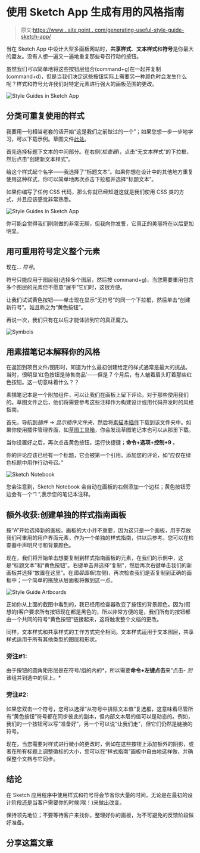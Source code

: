 # 使用 Sketch App 生成有用的风格指南

> 原文:[https://www . site point . com/generating-useful-style-guide-sketch-app/](https://www.sitepoint.com/generating-useful-style-guide-sketch-app/)

当在 Sketch App 中设计大型多画板网站时，**共享样式**、**文本样式**和**符号**是你最大的盟友。没有人想一遍又一遍地重复那些号召行动的按钮。

虽然我们*可以*简单地将这些按钮层组合(command+g)在一起并复制(command+d)，但是当我们决定这些按钮实际上需要另一种颜色时会发生什么呢？样式和符号允许我们对特定元素进行强大的画板范围的更改。

![Style Guides in Sketch App](../Images/a7d9b1db7f8597caee144d291a76d6a5.png)

## 分类可重复使用的样式

我要用一句相当老套的话开始“这是我们之前做过的一个”；如果您想一步一步地学习，可以下载示例。草图文件[此处](https://dribbble.com/shots/2185201-Free-Sample-Header-for-SitePoint-Tutorial)。

首先选择标题下文本的中间部分。在右侧(*检查器*)，点击“无文本样式”的下拉框，然后点击“创建新文本样式”。

给这个样式起个名字——我选择了“标题文本”。如果你想在设计中的其他地方重复使用这种样式，你可以简单地再次点击下拉框并选择“标题文本”。

如果你编写了任何 CSS 代码，那么你就已经知道这就是我们使用 CSS 类的方式，并且应该感觉非常熟悉。

![Style Guides in Sketch App](../Images/3f0609d7f04ddb97f7b4e46d0fa71376.png)

你可能会觉得我们刚刚做的非常无聊，但我向你发誓，它真正的美丽将在以后更加明显。

## 用可重用符号定义整个元素

现在… *符号*。

符号只能应用于图层组(选择多个图层，然后按 command+g)，当您需要重用包含多个图层的元素但不愿意“展平”它们时，这很方便。

让我们试试黄色按钮——单击现在显示“无符号”的同一个下拉框，然后单击“创建新符号”。姑且称之为“黄色按钮”。

再说一次，我们只有在以后才能体验到它的真正魔力。

![Symbols](../Images/fb0045d99148503388cf193d613f7f9b.png)

## 用素描笔记本解释你的风格

在返回到项目文件/图形时，知道为什么最初创建给定的样式通常是最大的挑战。当时，很明显‘红色按钮是待售商品’——但是 7 个月后，有人皱着眉头盯着那些红色按钮。这一切意味着什么？？

素描笔记本是一个附加组件，可以让我们在画板上留下评论。对于那些使用我们的。草图文件之后，他们将需要参考这些注释作为构建设计或用代码开发时的风格指南。

首先，导航到*插件* → *显示插件文件夹*，然后将[素描本插件](https://github.com/marcosvidal/Sketch-Notebook)下载到该文件夹中。如果你使用插件管理界面，如[草图工具箱](http://sketchtoolbox.com/)，你会发现草图笔记本也可以从那里下载。

当你设置好之后，再次点击黄色按钮，运行快捷键；**命令+选项+控制+9** 。

你的评论应该已经有一个标题，它会被第一个引用。添加您的评论，如“应仅在绿色标题中用作行动号召。”

![Sketch Notebook](../Images/66b1f120f160e8ff7026ba8a0721ce48.png)

您会注意到，Sketch Notebook 会自动在画板的右侧添加一个边栏；黄色按钮旁边会有一个“1 ”,表示您的笔记本注释。

## 额外收获:创建单独的样式指南画板

按“A”开始选择新的画板。画板的大小并不重要，因为这只是一个画板，用于存放我们可重用的用户界面元素，作为一个单独的样式指南，供以后参考。您可以在检查器中声明尺寸和背景颜色。

现在，我们将开始单击想要复制到样式指南画板的元素，在我们的示例中，这是“标题文本”和“黄色按钮”。右键单击并选择“复制”，然后再次右键单击我们的新画板并选择“放置在这里”。在*图层面板*(左侧)，再次检查我们是否复制到正确的画板中；一个简单的拖放从层面板将做到这一点。

![Style Guide Artboards](../Images/8e883a0bc8deb1006adc372ac76dd74c.png)

正如你从上面的截图中看到的，我已经用检查器改变了按钮的背景颜色。因为(假想的)客户要求所有按钮现在都是黑色的，所以非常方便的是，我们所有的按钮都由一个共同的符号“黄色按钮”链接起来，这将触发整个文档的更改。

同样，文本样式和共享样式的工作方式完全相同。文本样式适用于文本图层，共享样式适用于所有其他类型的图层和形状。

### 旁注#1:

由于按钮的圆角矩形层是在符号/组的内的*，所以需要**命令+左键点击**来“点击- *到*该组并到选中的层上。*

### 旁注#2:

如果您双击一个符号，您可以选择“从符号中排除文本值”复选框，这意味着尽管所有“黄色按钮”符号都在同步彼此的副本，但内部文本层的值可以是动态的。例如，我们的一个按钮可以写“准备好”，另一个可以说“让我们走”，但它们仍然是链接的符号。

现在，当您需要对样式进行微小的更改时，例如在这些按钮上添加额外的阴影，或者在所有标题上调整徽标的大小，您可以在“样式指南”画板中自由地这样做，并确保整个文档与它同步。

## 结论

在 Sketch 应用程序中使用样式和符号将会节省你大量的时间，无论是在最初的设计阶段还是当客户需要你的时候(唉！)来做出改变。

保持领先地位；不要等待客户来找你，整理好你的画板，为不可避免的反馈阶段做好准备。

## 分享这篇文章